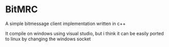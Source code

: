 # BitMRC
A simple bitmessage client implementation written in c++

It compile on windows using visual studio, but i think it can be easily ported to linux by changing the windows socket
